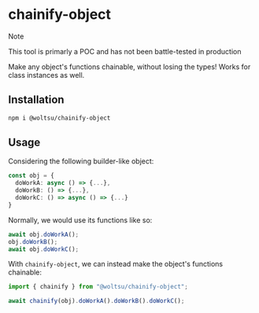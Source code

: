 # chainify-object

> [!NOTE]
> This tool is primarly a POC and has not been battle-tested in production

Make any object's functions chainable, without losing the types! Works for class instances as well.

## Installation
```bash
npm i @woltsu/chainify-object
```

## Usage

Considering the following builder-like object:

```ts
const obj = {
  doWorkA: async () => {...},
  doWorkB: () => {...},
  doWorkC: () => async () => {...}
}
```

Normally, we would use its functions like so:

```ts
await obj.doWorkA();
obj.doWorkB();
await obj.doWorkC();
```

With `chainify-object`, we can instead make the object's functions chainable:

```ts
import { chainify } from "@woltsu/chainify-object";

await chainify(obj).doWorkA().doWorkB().doWorkC();
```

